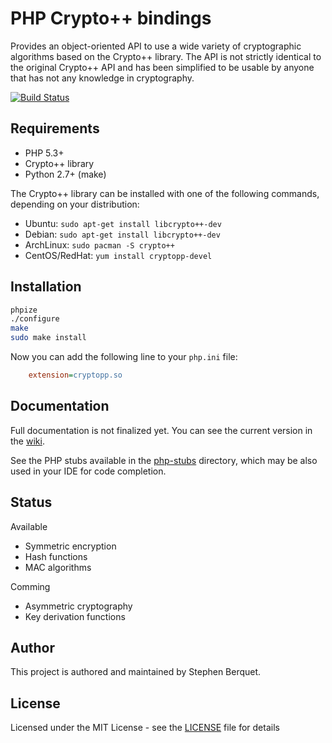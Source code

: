 # PHP Crypto++ bindings

Provides an object-oriented API to use a wide variety of cryptographic algorithms based on the Crypto++ library. The API is not strictly identical to the original Crypto++ API and has been simplified to be usable by anyone that has not any knowledge in cryptography.

[![Build Status](https://travis-ci.org/samleybrize/php-cryptopp.svg?branch=master)](https://travis-ci.org/samleybrize/php-cryptopp)

## Requirements

- PHP 5.3+
- Crypto++ library
- Python 2.7+ (make)

The Crypto++ library can be installed with one of the following commands, depending on your distribution:
- Ubuntu: `sudo apt-get install libcrypto++-dev`
- Debian: `sudo apt-get install libcrypto++-dev`
- ArchLinux: `sudo pacman -S crypto++`
- CentOS/RedHat: `yum install cryptopp-devel`

## Installation

```sh
phpize
./configure
make
sudo make install
```

Now you can add the following line to your `php.ini` file:

```ini
    extension=cryptopp.so
```

## Documentation

Full documentation is not finalized yet. You can see the current version in the [wiki](/wiki).

See the PHP stubs available in the [php-stubs](php-stubs) directory, which may be also used in your IDE for code completion.

## Status

Available
- Symmetric encryption
- Hash functions
- MAC algorithms

Comming
- Asymmetric cryptography
- Key derivation functions

## Author

This project is authored and maintained by Stephen Berquet.

## License

Licensed under the MIT License - see the [LICENSE](LICENSE) file for details
